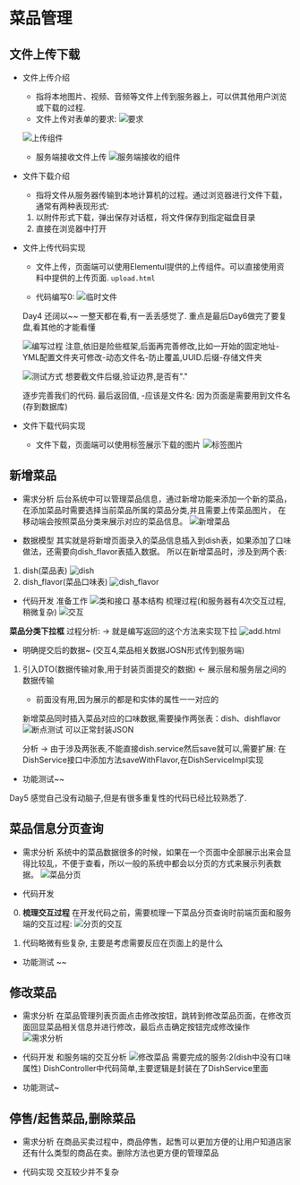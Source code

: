 # 菜品管理


## 文件上传下载

- 文件上传介绍
    - 指将本地图片、视频、音频等文件上传到服务器上，可以供其他用户浏览或下载的过程.  
    - 文件上传对表单的要求:
    ![要求](image.png)

    ![上传组件](image-1.png)

    - 服务端接收文件上传
    ![服务端接收的组件](image-2.png)


- 文件下载介绍

    - 指将文件从服务器传输到本地计算机的过程。通过浏览器进行文件下载，通常有两种表现形式:
    1. 以附件形式下载，弹出保存对话框，将文件保存到指定磁盘目录
    2. 直接在浏览器中打开

- 文件上传代码实现

    - 文件上传，页面端可以使用ElementuI提供的上传组件。可以直接使用资料中提供的上传页面. `upload.html`  

    - 代码编写0:
    ![临时文件](image-3.png)
    
    Day4 还阔以~~ 一整天都在看,有一丢丢感觉了. 重点是最后Day6做完了要复盘,看其他的才能看懂

    ![编写过程](image-4.png)
    注意,依旧是险些框架,后面再完善修改,比如一开始的固定地址-YML配置文件夹可修改-动态文件名-防止覆盖,UUID.后缀-存储文件夹

    ![测试方式](image-5.png)
    想要截文件后缀,验证边界,是否有"."

    逐步完善我们的代码. 最后返回值, -应该是文件名:
    因为页面是需要用到文件名(存到数据库)

- 文件下载代码实现

    - 文件下载，页面端可以使用标签展示下载的图片
    ![标签图片](2592691-20220513181419549-1679699319.png)


## 新增菜品

- 需求分析
后台系统中可以管理菜品信息，通过新增功能来添加一个新的菜品，在添加菜品时需要选择当前菜品所属的菜品分类,并且需要上传菜品图片，
在移动端会按照菜品分类来展示对应的菜品信息。
![新增菜品](2592691-20220513181426041-1872022682.png)

- 数据模型
其实就是将新增页面录入的菜品信息插入到dish表，如果添加了口味做法，还需要向dish_flavor表插入数据。
所以在新增菜品时，涉及到两个表:
1. dish(菜品表)
![dish](2592691-20220513181431702-1439445517.png)
2. dish_flavor(菜品口味表)
![dish_flavor](2592691-20220513181439083-523428737.png)

- 代码开发
准备工作
![类和接口 基本结构](image-6.png)
梳理过程(和服务器有4次交互过程,稍微复杂)
![交互](image-7.png)

**菜品分类下拉框** 过程分析: -> 就是编写返回的这个方法来实现下拉
![add.html](image-8.png)

- 明确提交后的数据~
(交互4,菜品相关数据JOSN形式传到服务端)

1. 引入DTO(数据传输对象,用于封装页面提交的数据) <- 展示层和服务层之间的数据传输
    - 前面没有用,因为展示的都是和实体的属性一一对应的

    新增菜品同时插入菜品对应的口味数据,需要操作两张表：dish、dishflavor
    ![断点测试](image-9.png)
    可以正常封装JSON  

    分析 -> 由于涉及两张表,不能直接dish.service然后save就可以,需要扩展:
    在DishService接口中添加方法saveWithFlavor,在DishServiceImpl实现


- 功能测试~~

Day5 感觉自己没有动脑子,但是有很多重复性的代码已经比较熟悉了.



## 菜品信息分页查询

- 需求分析
系统中的菜品数据很多的时候，如果在一个页面中全部展示出来会显得比较乱，不便于查看，所以一般的系统中都会以分页的方式来展示列表数据。
![菜品分页](2592691-20220513181451403-909873610.png)

- 代码开发
0. **梳理交互过程**
在开发代码之前，需要梳理一下菜品分页查询时前端页面和服务端的交互过程:
![分页的交互](image-10.png)

1. 代码略微有些复杂, 主要是考虑需要反应在页面上的是什么

- 功能测试
~~



## 修改菜品

- 需求分析
在菜品管理列表页面点击修改按钮，跳转到修改菜品页面，在修改页面回显菜品相关信息并进行修改，最后点击确定按钮完成修改操作
![需求分析](2592691-20220513181459909-1050244970.png)

- 代码开发
和服务端的交互分析
![修改菜品](image-11.png)
需要完成的服务:2(dish中没有口味属性) DishController中代码简单,主要逻辑是封装在了DishService里面

- 功能测试~


## 停售/起售菜品,删除菜品

- 需求分析
在商品买卖过程中，商品停售，起售可以更加方便的让用户知道店家还有什么类型的商品在卖。删除方法也更方便的管理菜品

- 代码实现
交互较少并不复杂